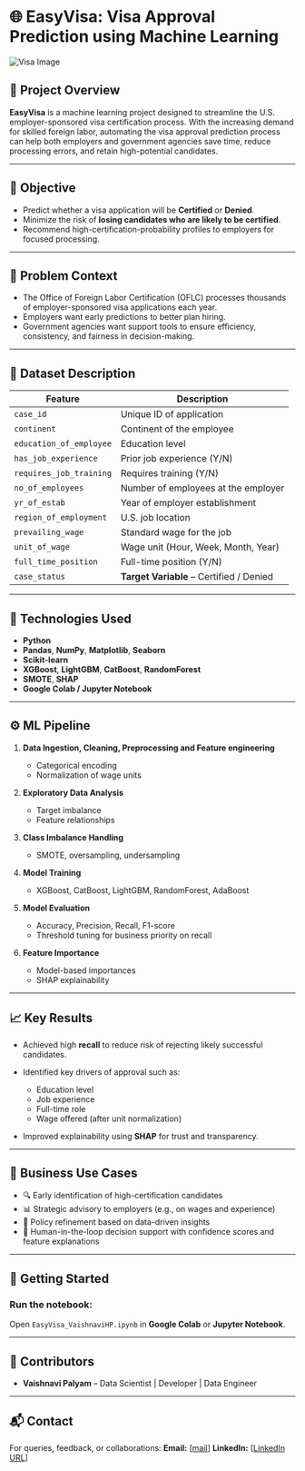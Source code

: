 # 🌐 EasyVisa: Visa Approval Prediction using Machine Learning

![Visa Image](https://tse2.mm.bing.net/th/id/OIP.xDuVe7t90DDqF5nXXwz6FAHaEK?pid=Api\&P=0\&h=180)

## 📌 Project Overview

**EasyVisa** is a machine learning project designed to streamline the U.S. employer-sponsored visa certification process. With the increasing demand for skilled foreign labor, automating the visa approval prediction process can help both employers and government agencies save time, reduce processing errors, and retain high-potential candidates.

---

## 🎯 Objective

* Predict whether a visa application will be **Certified** or **Denied**.
* Minimize the risk of **losing candidates who are likely to be certified**.
* Recommend high-certification-probability profiles to employers for focused processing.

---

## 🧠 Problem Context

* The Office of Foreign Labor Certification (OFLC) processes thousands of employer-sponsored visa applications each year.
* Employers want early predictions to better plan hiring.
* Government agencies want support tools to ensure efficiency, consistency, and fairness in decision-making.

---

## 📂 Dataset Description

| Feature                 | Description                              |
| ----------------------- | ---------------------------------------- |
| `case_id`               | Unique ID of application                 |
| `continent`             | Continent of the employee                |
| `education_of_employee` | Education level                          |
| `has_job_experience`    | Prior job experience (Y/N)               |
| `requires_job_training` | Requires training (Y/N)                  |
| `no_of_employees`       | Number of employees at the employer      |
| `yr_of_estab`           | Year of employer establishment           |
| `region_of_employment`  | U.S. job location                        |
| `prevailing_wage`       | Standard wage for the job                |
| `unit_of_wage`          | Wage unit (Hour, Week, Month, Year)      |
| `full_time_position`    | Full-time position (Y/N)                 |
| `case_status`           | **Target Variable** – Certified / Denied |

---

## 🧰 Technologies Used

* **Python**
* **Pandas**, **NumPy**, **Matplotlib**, **Seaborn**
* **Scikit-learn**
* **XGBoost**, **LightGBM**, **CatBoost**, **RandomForest**
* **SMOTE**, **SHAP**
* **Google Colab / Jupyter Notebook**

---

## ⚙️ ML Pipeline

1. **Data Ingestion, Cleaning, Preprocessing and Feature engineering**

   * Categorical encoding
   * Normalization of wage units
2. **Exploratory Data Analysis**

   * Target imbalance
   * Feature relationships
3. **Class Imbalance Handling**

   * SMOTE, oversampling, undersampling
4. **Model Training**

   * XGBoost, CatBoost, LightGBM, RandomForest, AdaBoost
5. **Model Evaluation**

   * Accuracy, Precision, Recall, F1-score
   * Threshold tuning for business priority on recall
6. **Feature Importance**

   * Model-based importances
   * SHAP explainability

---

## 📈 Key Results

* Achieved high **recall** to reduce risk of rejecting likely successful candidates.
* Identified key drivers of approval such as:

  * Education level
  * Job experience
  * Full-time role
  * Wage offered (after unit normalization)
* Improved explainability using **SHAP** for trust and transparency.

---

## 💼 Business Use Cases

* 🔍 Early identification of high-certification candidates
* 📊 Strategic advisory to employers (e.g., on wages and experience)
* 🧾 Policy refinement based on data-driven insights
* 🤝 Human-in-the-loop decision support with confidence scores and feature explanations

---

## 🚀 Getting Started

### Run the notebook:

Open `EasyVisa_VaishnaviHP.ipynb` in **Google Colab** or **Jupyter Notebook**.

---

## 🤝 Contributors

* **Vaishnavi Palyam** – Data Scientist | Developer | Data Engineer

---

## 📬 Contact

For queries, feedback, or collaborations:
**Email:** \[[mail](mailto:vaishnavihpde@example.com)]
**LinkedIn:** \[[LinkedIn URL](https://www.linkedin.com/in/vaishnavi-palyam-a190952ab/)]


